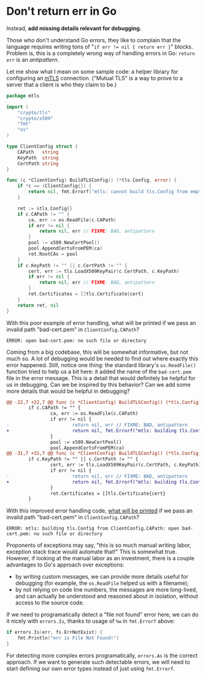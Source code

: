 # Don't return err in Go

Instead, **add missing details relevant for debugging.**

Those who don't understand Go errors,
they like to complain that the language requires writing
tons of "`if err != nil { return err }`" blocks.
Problem is, this is a completely wrong way of handling errors in Go:
`return err` is an *antipattern*.

Let me show what I mean on some sample code:
a helper library for configuring an [mTLS](https://en.wikipedia.org/wiki/mTLS#mTLS) connection.
("Mutual TLS" is a way to prove to a server that a client is who they claim to be.)

```go
package mtls

import (
	"crypto/tls"
	"crypto/x509"
	"fmt"
	"os"
)

type ClientConfig struct {
	CAPath   string
	KeyPath  string
	CertPath string
}

func (c *ClientConfig) BuildTLSConfig() (*tls.Config, error) {
	if *c == (ClientConfig{}) {
		return nil, fmt.Errorf("mtls: cannot build tls.Config from empty ClientConfig")
	}

	ret := &tls.Config{}
	if c.CAPath != "" {
		ca, err := os.ReadFile(c.CAPath)
		if err != nil {
			return nil, err // FIXME: BAD, antipattern
		}
		pool := x509.NewCertPool()
		pool.AppendCertsFromPEM(ca)
		ret.RootCAs = pool
	}
	if c.KeyPath != "" || c.CertPath != "" {
		cert, err := tls.LoadX509KeyPair(c.CertPath, c.KeyPath)
		if err != nil {
			return nil, err // FIXME: BAD, antipattern
		}
		ret.Certificates = []tls.Certificate{cert}
	}
	return ret, nil
}
```


With this poor example of error handling,
what will be printed if we pass an invalid path "bad-cert.pem" in `ClientConfig.CAPath`?

    ERROR: open bad-cert.pem: no such file or directory

Coming from a big codebase, this will be somewhat informative, but not much so.
A lot of debugging would be needed to find out where exactly this error happened.
Still, notice one thing: the standard library's `os.ReadFile()` function
tried to help us a bit here: it added the name of the `bad-cert.pem` file in the error message.
This is a detail that would definitely be helpful for us in debugging.
Can we be inspired by this behavior?
Can we add some more details that would be helpful in debugging?

```diff
@@ -22,7 +22,7 @@ func (c *ClientConfig) BuildTLSConfig() (*tls.Config, error) {
        if c.CAPath != "" {
                ca, err := os.ReadFile(c.CAPath)
                if err != nil {
-                       return nil, err // FIXME: BAD, antipattern
+                       return nil, fmt.Errorf("mtls: building tls.Config from ClientConfig.CAPath: %w", err)
                }
                pool := x509.NewCertPool()
                pool.AppendCertsFromPEM(ca)
@@ -31,7 +31,7 @@ func (c *ClientConfig) BuildTLSConfig() (*tls.Config, error) {
        if c.KeyPath != "" || c.CertPath != "" {
                cert, err := tls.LoadX509KeyPair(c.CertPath, c.KeyPath)
                if err != nil {
-                       return nil, err // FIXME: BAD, antipattern
+                       return nil, fmt.Errorf("mtls: building tls.Config from ClientConfig.KeyPath & .CertPath: %w", err)
                }
                ret.Certificates = []tls.Certificate{cert}
        }
```

With this improved error handling code,
[what will be printed](https://go.dev/play/p/a_OB9DTsimZ)
if we pass an invalid path "bad-cert.pem" in `ClientConfig.CAPath`?

    ERROR: mtls: building tls.Config from ClientConfig.CAPath: open bad-cert.pem: no such file or directory

Proponents of exceptions may say,
"this is so much manual writing labor, exception stack trace would automate that!"
This is somewhat true.
However, if looking at the manual labor as an investment,
there is a couple advantages to Go's approach over exceptions:
 - by writing custom messages, we can provide more details useful for debugging
   (for example, the `os.ReadFile` helped us with a filename);
 - by not relying on code line numbers, the messages are more long-lived,
   and can actually be understood and reasoned about in isolation, without access to the source code.
   

If we need to programatically detect a "file not found" error here,
we can do it nicely with `errors.Is`, thanks to usage of `%w` in `fmt.Errorf` above:

```go
if errors.Is(err, fs.ErrNotExist) {
	fmt.Println("err is File Not Found!")
}
```

For detecting more complex errors programatically,
`errors.As` is the correct approach.
If we want to generate such detectable errors,
we will need to start defining our own error types instead of just using `fmt.Errorf`.

